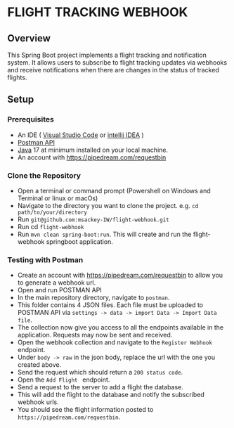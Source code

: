 # FLIGHT TRACKING WEBHOOK 

## Overview
This Spring Boot project implements a flight tracking and notification system. It allows users to subscribe to flight tracking updates via webhooks and receive notifications when there are changes in the status of tracked flights.

## Setup
### Prerequisites
- An IDE ( [Visual Studio Code](https://code.visualstudio.com/download) or [intellij IDEA](https://www.jetbrains.com/idea/download/?source=google&medium=cpc&campaign=APAC_en_AU_IDEA_Branded&term=intellij+idea&content=602143185772&gclid=EAIaIQobChMI-f3uuYnegwMVwqRmAh0_ewXKEAAYASABEgImY_D_BwE&section=windows) )
- [Postman API](https://www.postman.com/downloads/)
- [Java](https://www.oracle.com/java/technologies/downloads/) 17 at minimum installed on your local machine.
- An account with https://pipedream.com/requestbin

### Clone the Repository
- Open a terminal or command prompt (Powershell on Windows and Terminal or linux or macOs)
- Navigate to the directory you want to clone the project. e.g. `cd path/to/your/directory`
- Run `git@github.com:msackey-IW/flight-webhook.git`
- Run cd `flight-webhook`
- Run `mvn clean spring-boot:run`. This will create and run the flight-webhook springboot application.

### Testing with Postman
- Create an account with https://pipedream.com/requestbin to allow you to generate a webhook url.
- Open and run POSTMAN API
- In the main repository directory, navigate to `postman`.
- This folder contains 4 JSON files. Each file must be uploaded to POSTMAN API via `settings -> data -> import Data -> Import Data file`.
- The collection now give you access to all the endpoints available in the application. Requests may now be sent and received.
- Open the webhook collection and navigate to the `Register Webhook` endpoint.
- Under `body -> raw` in the json body, replace the url with the one you created above.
- Send the request which should return a `200 status code`.
- Open the `Add Flight ` endpoint.
- Send a request to the server to add a flight the database.
- This will add the flight to the database and notify the subscribed webhook urls.
- You should see the flight information posted to `https://pipedream.com/requestbin`.